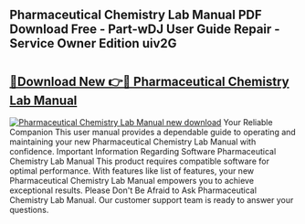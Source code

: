 ## Pharmaceutical Chemistry Lab Manual PDF Download Free - Part-wDJ User Guide Repair - Service Owner Edition uiv2G

# <h2><a href="http://bc94654.oget.top/?id=Pharmaceutical+Chemistry+Lab+Manual">🔗Download New 👉🔴 Pharmaceutical Chemistry Lab Manual</a></h2>

[![Pharmaceutical Chemistry Lab Manual new download](https://i.imgur.com/5g1atiW.png)](http://bc94654.oget.top/?id=Pharmaceutical+Chemistry+Lab+Manual)
Your Reliable Companion This user manual provides a dependable guide to operating and maintaining your new Pharmaceutical Chemistry Lab Manual with confidence. Important Information Regarding Software Pharmaceutical Chemistry Lab Manual This product requires compatible software for optimal performance. With features like list of features, your new Pharmaceutical Chemistry Lab Manual empowers you to achieve exceptional results. Please Don't Be Afraid to Ask Pharmaceutical Chemistry Lab Manual. Our customer support team is ready to answer your questions.
